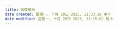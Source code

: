 ```yaml
---
title: 函数模板
date created: 星期一, 十月 20日 2025, 11:33:18 中午
date modified: 星期一, 十月 20日 2025, 11:15:02 晚上
---
```

